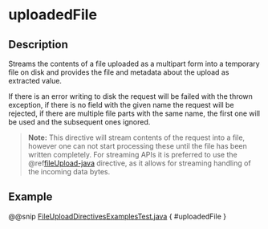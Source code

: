<a id="uploadedfile-java"></a>
# uploadedFile

## Description

Streams the contents of a file uploaded as a multipart form into a temporary file on disk and provides the file and
metadata about the upload as extracted value.

If there is an error writing to disk the request will be failed with the thrown exception, if there is no field
with the given name the request will be rejected, if there are multiple file parts with the same name, the first
one will be used and the subsequent ones ignored.

> **Note:**
This directive will stream contents of the request into a file, however one can not start processing these
until the file has been written completely. For streaming APIs it is preferred to use the @ref[fileUpload-java](fileUpload.md#fileupload-java)
directive, as it allows for streaming handling of the incoming data bytes.

## Example

@@snip [FileUploadDirectivesExamplesTest.java](../../../../../../../test/java/docs/http/javadsl/server/directives/FileUploadDirectivesExamplesTest.java) { #uploadedFile }